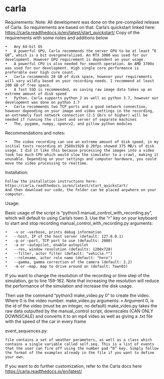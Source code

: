 # carla

Requirements:
	Note: All development was done on the pre-compiled release of Carla. So requirements are based on that.
	Carla’s quickstart linked here: https://carla.readthedocs.io/en/latest/start_quickstart/
	Copy of the requirements with some notes and additions below
	
	•	Any 64-bit OS
	•	A powerful GPU, Carla recommends the server GPU to be at least “6 GB”, which is a bit overgeneralized. An RTX 3080 was used for our development. However GPU requirement is dependent on your usage. 
	•	A powerful CPU is also needed for smooth operation. An AMD 3700x was used for our development. High single core performance is preferable over high core count.
	•	Carla recommends 20 GB of disk space, however your requirements will vary wildly based on your recording needs. I recommend at least 200 GB of free space. 
	•	A fast SSD is recommended, as saving raw image data takes up an extreme amount of disk speed
	•	Python. Carla supports python 2 as well as python 3.7, however our development was done on python 3.7
	•	Carla recommends two TCP ports and a good network connection, however depending on your image and video settings in the recording, an extremely fast network connection (2.5 Gb/s or higher) will be needed if running the client and server of separate machines
	•	The, pygame, numpy, opencv2, and pillow python modules
Recommendations and notes:

	•	The video recording can use an extreme amount of disk speed, in my initial tests recording at 2560x1920 @ 20fps showed 375 MB/s of disk usage. I did it like this because processing the images into a video took too much CPU which would slow the simulator to a crawl, making it unusable. Depending on your settings and computer hardware, you could move the video processing to realtime. 
Installation:

	Follow the installation instructions here: 	https://carla.readthedocs.io/en/latest/start_quickstart/
	And then download our code, the folder can be placed anywhere on your computer.



Usage:

Basic usage of the script is “python3 manual_control_with_recording.py”, which will default to using Carla’s town 3. Use the “r” key on your keyboard to start and stop recording
	manual_control_with_recording.py arguments: 

	•	-v or –verbose, prints debug information
	•	--host, IP of the host server (default: 127.0.0.1)
	•	-p or –port, TCP port to use (defaults: 2000)
	•	-a or –autopilot, enable autopilot
	•	--res, window resolution (defaults: 1280x720)
	•	--filter, actor filter (default: "vehicle.*")
	•	--rolename, actor role name (default: "hero")
	•	--gamma, gamma correction of the camera (default: 2.2)
	•	-m or –map, map to drive around on (default: Town03)

If you want to change the resolution of the recording or time step of the simulation, go to line 159-162.
Note that increasing the resolution will reduce the performance of the simulation and increase the disk usage. 

Then use the command “python3 make_video.py 0” to create the video. Where 0 is the video number. 
make_video.py arguments:
	•	 Argument 0, is the id of the video (must be an integer, no default)
make_video.py takes the raw data outputted by the manual_control script, downscales (CAN ONLY DOWNSCALE) and converts it to an mp4 video as well as giving a .txt file with the speed of the car in every frame

event_sequences.py:

	file contains a set of weather parameters, as well as a class which contains a single variable called self.seq. This is a list of events that the user can fire off using the number pad “0” key. Simply follow the format of the examples already in the file if you want to define your own.


If you want to do further customization, refer to the Carla docs here https://carla.readthedocs.io/en/latest/


